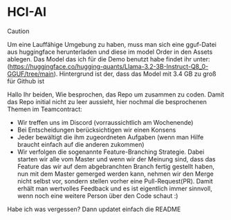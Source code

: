 # HCI-AI
> [!Caution]
> Um eine Lauffähige Umgebung zu haben, muss man sich eine gguf-Datei aus huggingface herunterladen und diese im model
> Order in den Assets ablegen. Das Model das ich für die Demo benutzt habe findet ihr unter: (https://huggingface.co/hugging-quants/Llama-3.2-3B-Instruct-Q8_0-GGUF/tree/main).
> Hintergrund ist der, dass das Model mit 3.4 GB zu groß für Github ist

Hallo Ihr beiden,
Wie besprochen, das Repo um zusammen zu coden. Damit das Repo initial nicht zu leer aussieht, hier nochmal die besprochenen Themen im Teamcontract:
- Wir treffen uns im Discord (vorraussichtlich am Wochenende)
- Bei Entscheidungen berücksichtigen wir einen Konsens
- Jeder bewältigt die ihm zugeordneten Aufgaben (wenn man Hilfe braucht einfach auf die anderen zukommen)
- Wir verfolgen die sogenannte Feature-Branching Strategie. Dabei starten wir alle vom Master und wenn wir der Meinung sind,
  dass das Feature das wir auf dem abgebranchten Branch fertig gestellt haben, nun mit dem Master gemerged werden kann, nehmen wir den Merge nicht selbst vor,
  sondern stellen vorher eine Pull-Request(PR). Damit erhält man wertvolles Feedback und es ist eigentlich immer sinnvoll, wenn noch eine weitere
  Person über den Code schaut :)

Habe ich was vergessen? Dann updatet einfach die README
